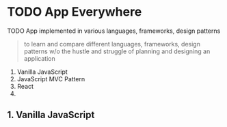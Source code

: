 # TODO App Everywhere
TODO App implemented in various languages, frameworks, design patterns
> to learn and compare different languages, frameworks, design patterns w/o the hustle and struggle of planning and designing an application
1. Vanilla JavaScript
2. JavaScript MVC Pattern
3. React
4. 

## 1. Vanilla JavaScript
